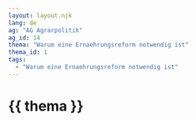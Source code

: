 ```yaml
---
layout: layout.njk
lang: de
ag: "AG Agrarpolitik"
ag_id: 14
thema: "Warum eine Ernaehrungsreform notwendig ist"
thema_id: 1
tags:
  - "Warum eine Ernaehrungsreform notwendig ist"
---
```


# {{ thema }}
